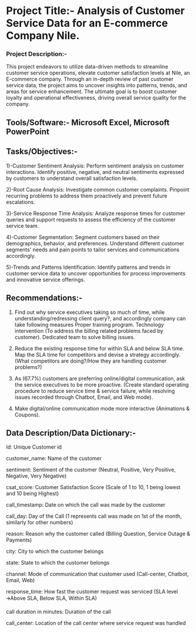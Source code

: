 # Project Title:- Analysis of Customer Service Data for an E-commerce Company Nile.

### Project Description:-

This project endeavors to utilize data-driven methods to streamline customer service operations, elevate customer satisfaction levels at Nile, an E-commerce company. Through an in-depth review of past customer service data, the project aims to uncover insights into patterns, trends, and areas for service enhancement. The ultimate goal is to boost customer loyalty and operational effectiveness, driving overall service quality for the company.

## Tools/Software:- Microsoft Excel, Microsoft PowerPoint

## Tasks/Objectives:- 

1)-Customer Sentiment Analysis: Perform sentiment analysis on customer interactions. Identify positive, negative, and neutral sentiments expressed by customers to understand overall satisfaction levels.

2)-Root Cause Analysis: Investigate common customer complaints. Pinpoint recurring problems to address them proactively and prevent future 
escalations.

3)-Service Response Time Analysis: Analyze response times for customer queries and support requests to assess the efficiency of the customer service team.

4)-Customer Segmentation: Segment customers based on their demographics, behavior, and preferences. Understand different customer segments' needs and pain points to tailor services and communications accordingly.

5)-Trends and Patterns Identification: Identify patterns and trends in customer service data to uncover opportunities for process improvements and innovative service offerings.

## Recommendations:-

1. Find out why service executives taking so much of time, while understanding/redressing client query?, and accordingly company can take following measures
    Proper training program.
    Technology intervention (To address the billing related problems faced by customer).
    Dedicated team to solve billing issues.

2. Reduce the existing response time for within SLA and below SLA time. Map the SLA time for competitors and devise a strategy accordingly. (What competitors are doing?/How they are handling customer problems?)

3. As (67.7%) customers are preferring online/digital communication, ask the service executives to be more proactive. (Create standard operating procedure to reduce service time & service failure, while resolving issues recorded through Chatbot, Email, and Web mode).

4. Make digital/online communication mode more interactive (Animations & Coupons).

## Data Description/Data Dictionary:-

Id: Unique Customer id

customer_name: Name of the customer

sentiment: Sentiment of the customer (Neutral, Positive, Very Positive, 
Negative, Very Negative)

csat_score: Customer Satisfaction Score (Scale of 1 to 10, 1 being lowest and 
10 being Highest)

call_timestamp: Date on which the call was made by the customer

call_day: Day of the Call (1 represents call was made on 1st of the month, 
similarly for other numbers)

reason: Reason why the customer called (Billing Question, Service Outage & 
Payments)

city: City to which the customer belongs

state: State to which the customer belongs

channel: Mode of communication that customer used (Call-center, Chatbot, 
Email, Web)

response_time: How fast the customer request was serviced (SLA level 
🡪Above SLA, Below SLA, Within SLA)

call duration in minutes: Duration of the call

call_center: Location of the call center where service request was handled



